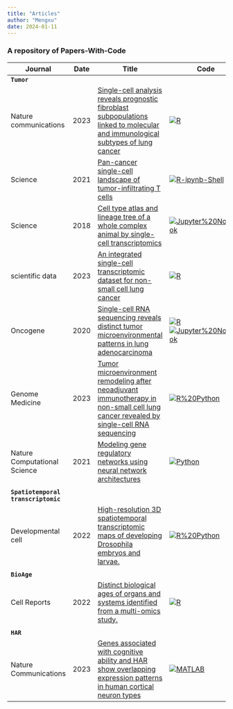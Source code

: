 ```yaml
---
title: "Articles"
author: "Mengxu"
date: 2024-01-11
---
```

<!--more-->
### A repository of Papers-With-Code
| **Journal** | **Date** | **Title** | **Code** | **Data** | **Citation** |
| -- | -- | -- | -- | -- | -- |
| **`Tumor`** |  |  |  |  |  |
| Nature communications | 2023 | [Single-cell analysis reveals prognostic fibroblast subpopulations linked to molecular and immunological subtypes of lung cancer](https://doi.org/10.1038/s41467-023-35832-6) | [![R](https://img.shields.io/badge/-R-198ce7)](https://github.com/cjh-lab/NCOMMS_NSCLC_scFibs) | [![GEO](https://img.shields.io/badge/-GEO-336699)](https://www.ncbi.nlm.nih.gov/geo/query/acc.cgi?acc=GSE153935) [![Zenodo](https://img.shields.io/badge/-Zenodo-024dad)](https://zenodo.org/record/7400873#.ZCZBDl5LgQ8) | [![citation](https://img.shields.io/badge/dynamic/json?label=citation&query=citationCount&url=https%3A%2F%2Fapi.semanticscholar.org%2Fgraph%2Fv1%2Fpaper%2Fa5b158dbafff3ade8a9779c134441e5f3db18e2d%3Ffields%3DcitationCount)](https://www.semanticscholar.org/paper/Single-cell-analysis-reveals-prognostic-fibroblast-Hanley-Waise/a5b158dbafff3ade8a9779c134441e5f3db18e2d) |
| Science | 2021 | [Pan-cancer single-cell landscape of tumor-infiltrating T cells](https://www.science.org/doi/10.1126/science.abe6474) | [![R-ipynb-Shell](https://img.shields.io/badge/-R%20Python%20Shell-00008B)](https://zenodo.org/record/5461803#.ZCknc15LgQ8) | [![PKU](https://img.shields.io/badge/-PKU-336699)](http://cancer-pku.cn:3838/PanC_T/) | [![citation](https://img.shields.io/badge/dynamic/json?label=citation&query=citationCount&url=https%3A%2F%2Fapi.semanticscholar.org%2Fgraph%2Fv1%2Fpaper%2Feda76900f3954e1930080779b5cfb92274a11da3%3Ffields%3DcitationCount)](https://www.semanticscholar.org/paper/Pan-cancer-single-cell-landscape-of-T-cells-Zheng-Qin/eda76900f3954e1930080779b5cfb92274a11da3) |
| Science | 2018 | [Cell type atlas and lineage tree of a whole complex animal by single-cell transcriptomics](https://www.science.org/doi/10.1126/science.aaq1723) | [![Jupyter%20Notebook](https://img.shields.io/badge/-Jupyter%20Notebook-da5b0b)](https://github.com/rajewsky-lab/planarian_lineages) | [![Unknow](https://img.shields.io/badge/-Unknow-ADADAD)]() | [![citation](https://img.shields.io/badge/dynamic/json?label=citation&query=citationCount&url=https%3A%2F%2Fapi.semanticscholar.org%2Fgraph%2Fv1%2Fpaper%2F41b3c17dcaad2d25cad02c93d0d57e2b3a67e0f2%3Ffields%3DcitationCount)](https://www.semanticscholar.org/paper/Cell-type-atlas-and-lineage-tree-of-a-whole-complex-Plass-Solana/41b3c17dcaad2d25cad02c93d0d57e2b3a67e0f2) |
| scientific data | 2023 | [An integrated single-cell transcriptomic dataset for non-small cell lung cancer](https://www.nature.com/articles/s41597-023-02074-6) | [![R](https://img.shields.io/badge/-R-198ce7)](https://figshare.com/articles/online_resource/NSCLC_data_reanalysis_codes/22106201?backTo=/collections/An_integrated_single-cell_transcriptomic_dataset_for1_non-small_cell_lung_cancer/6222221?backTo=/collections/An_integrated_single-cell_transcriptomic_dataset_for1_non-small_cell_lung_cancer/6222221?backTo=/collections/An_integrated_single-cell_transcriptomic_dataset_for1_non-small_cell_lung_cancer/6222221) | [![figshare](https://img.shields.io/badge/-figshare-c62764)](https://figshare.com/collections/An_integrated_single-cell_transcriptomic_dataset_for1_non-small_cell_lung_cancer/6222221/3) | [![citation](https://img.shields.io/badge/dynamic/json?label=citation&query=citationCount&url=https%3A%2F%2Fapi.semanticscholar.org%2Fgraph%2Fv1%2Fpaper%2F2e68442733604d3ff3f9fe5e62201ffc4f1ea951%3Ffields%3DcitationCount)](https://www.semanticscholar.org/paper/An-integrated-single-cell-transcriptomic-dataset-Prazanowska-Lim/2e68442733604d3ff3f9fe5e62201ffc4f1ea951) |
| Oncogene | 2020 | [Single-cell RNA sequencing reveals distinct tumor microenvironmental patterns in lung adenocarcinoma](https://doi.org/10.1038/s41388-021-02054-3) | [![R](https://img.shields.io/badge/-R-198ce7)](https://doi.org/10.24433/CO.0121060.v1)[![Jupyter%20Notebook](https://img.shields.io/badge/-Jupyter%20Notebook-da5b0b)](https://github.com/bischofp/single_cell_lung_adenocarcinoma) | [![Unknown](https://img.shields.io/badge/-Unknown-ADADAD)]() | [![citation](https://img.shields.io/badge/dynamic/json?label=citation&query=citationCount&url=https%3A%2F%2Fapi.semanticscholar.org%2Fgraph%2Fv1%2Fpaper%2F66d79bafce806798b72b4333854b8761073221cc%3Ffields%3DcitationCount)](https://www.semanticscholar.org/paper/Single-cell-RNA-sequencing-reveals-distinct-tumor-Bischoff-Trinks/66d79bafce806798b72b4333854b8761073221cc) |
| Genome Medicine | 2023 | [Tumor microenvironment remodeling after neoadjuvant immunotherapy in non-small cell lung cancer revealed by single-cell RNA sequencing](https://doi.org/10.1186/s13073-023-01164-9) | [![R%20Python](https://img.shields.io/badge/-R%20Python-00008B)](https://github.com/Junjie-Hu/NSCLC-immunotherapy) | [![GEO](https://img.shields.io/badge/-GEO-336699)](https://www.ncbi.nlm.nih.gov/geo/query/acc.cgi?acc=GSE207422) | [![citation](https://img.shields.io/badge/dynamic/json?label=citation&query=citationCount&url=https%3A%2F%2Fapi.semanticscholar.org%2Fgraph%2Fv1%2Fpaper%2Fdfb50b723e402caac70b0dcbe21ca58e34401505%3Ffields%3DcitationCount)](https://www.semanticscholar.org/paper/Tumor-microenvironment-remodeling-after-neoadjuvant-Hu-Zhang/dfb50b723e402caac70b0dcbe21ca58e34401505) |
| Nature Computational Science | 2021| [Modeling gene regulatory networks using neural network architectures](https://www.nature.com/articles/s43588-021-00099-8) | [![Python](https://img.shields.io/badge/-Python-3572a5)](https://github.com/HantaoShu/DeepSEM) | [![GEO](https://img.shields.io/badge/-GEO-336699)](https://www.ncbi.nlm.nih.gov/geo/query/acc.cgi) [![Zenodo](https://img.shields.io/badge/-Zenodo-024dad)](https://zenodo.org/record/3378975)| [![citation](https://img.shields.io/badge/dynamic/json?label=citation&query=citationCount&url=https%3A%2F%2Fapi.semanticscholar.org%2Fgraph%2Fv1%2Fpaper%2F99fdbe369f58bacbdb3e4394499060fe03813706%3Ffields%3DcitationCount)](https://www.semanticscholar.org/paper/Modeling-gene-regulatory-networks-using-neural-Shu-Zhou/99fdbe369f58bacbdb3e4394499060fe03813706) |
|  |  |  |  |  |  |
| **`Spatiotemporal transcriptomic`** |  |  |  |  |  |
| Developmental cell | 2022 | [High-resolution 3D spatiotemporal transcriptomic maps of developing Drosophila embryos and larvae.](https://www.ncbi.nlm.nih.gov/pubmed/35512700) | [![R%20Python](https://img.shields.io/badge/-R%20Python-00008B)](https://www.cell.com/cms/10.1016/j.devcel.2022.04.006/attachment/94171a16-fac1-4d9e-b7e0-bd4909baf4f0/mmc6) | [![Website](https://img.shields.io/badge/-Website-B03060)](https://db.cngb.org/stomics/flysta3d/) | [![citation](https://img.shields.io/badge/dynamic/json?label=citation&query=citationCount&url=https%3A%2F%2Fapi.semanticscholar.org%2Fgraph%2Fv1%2Fpaper%2Fa81789d2afa4f26b870cd2d9937d25e45f2153b5%3Ffields%3DcitationCount)](https://www.semanticscholar.org/paper/a81789d2afa4f26b870cd2d9937d25e45f2153b5) |
|  |  |  |  |  |  |
| **`BioAge`** |  |  |  |  |  |
| Cell Reports | 2022 | [Distinct biological ages of organs and systems identified from a multi-omics study.](https://doi.org/10.1016/j.celrep.2022.110459) | [![R](https://img.shields.io/badge/-R-198ce7)](https://doi.org/10.5281/zenodo.6002321) | [![figshare](https://img.shields.io/badge/-figshare-c62764)](https://doi.org/10.6084/m9.figshare.19085156) | [![citation](https://img.shields.io/badge/dynamic/json?label=citation&query=citationCount&url=https%3A%2F%2Fapi.semanticscholar.org%2Fgraph%2Fv1%2Fpaper%2Ffa40c4ea0810be27e974e0d97cf6eeaf2ef85973%3Ffields%3DcitationCount)](https://www.semanticscholar.org/paper/fa40c4ea0810be27e974e0d97cf6eeaf2ef85973) |
|  |  |  |  |  |  |
| **`HAR`** |  |  |  |  |  |
| Nature Communications | 2023 | [Genes associated with cognitive ability and HAR show overlapping expression patterns in human cortical neuron types](https://doi.org/10.1038/s41467-023-39946-9) | [![MATLAB](https://img.shields.io/badge/-MATLAB-e16737)](https://github.com/AnnaGalakhova/Driessens_Galakhova_Heyer_2022) | [![Website](https://img.shields.io/badge/-Website-B03060)](https://www.nature.com/articles/s41467-023-39946-9#data-availability) | [![citation](https://img.shields.io/badge/dynamic/json?label=citation&query=citationCount&url=https%3A%2F%2Fapi.semanticscholar.org%2Fgraph%2Fv1%2Fpaper%2Fc2971ece5f70f24bf65c828506cf17fe6cd20212%3Ffields%3DcitationCount)](https://www.semanticscholar.org/paper/c2971ece5f70f24bf65c828506cf17fe6cd20212) |